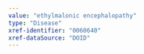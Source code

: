 ```yaml
---
value: "ethylmalonic encephalopathy"
type: "Disease"
xref-identifier: "0060640"
xref-dataSource: "DOID"
---
```

